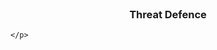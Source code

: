 <!-- PROJECT LOGO -->
<br />
<p align="center">

  

  <h3 align="center">Threat Defence</h3>

  
    </p>
</p>
